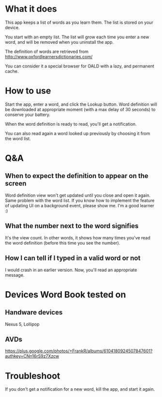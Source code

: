 # What it does

This app keeps a list of words as you learn them. The list is stored on your device.

You start with an empty list. The list will grow each time you enter a new word, and will be removed when you uninstall the app.

The definition of words are retrieved from http://www.oxfordlearnersdictionaries.com/

You can consider it a special browser for OALD with a lazy, and permanent cache.

# How to use

Start the app, enter a word, and click the Lookup button. Word definition will be downloaded at appropriate moment (with a max delay of 30 seconds) to conserve your battery.

When the word definition is ready to read, you'll get a notification.

You can also read again a word looked up previously by choosing it from the word list.

# Q&A

## When to expect the definition to appear on the screen

Word definition view won't get updated until you close and open it again. Same problem with the word list. If you know how to implement the feature of updating UI on a background event, please show me. I'm a good learner :)

## What the number next to the word signifies

It's the view count. In other words, it shows how many times you've read the word definition (before this time you see the number).

## How I can tell if I typed in a valid word or not

I would crash in an earlier version. Now, you'll read an appropriate message.

# Devices Word Book tested on

## Handware devices

Nexus 5, Lollipop

## AVDs

https://plus.google.com/photos/+FrankR/albums/6104180924507847601?authkey=CNn16rS9z7Xzcw

# Troubleshoot

If you don't get a notification for a new word, kill the app, and start it again.
